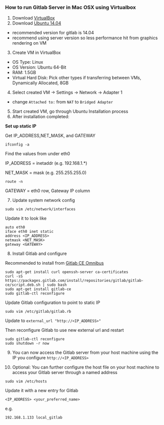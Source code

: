 ### How to run Gitlab Server in Mac OSX using Virtualbox

1. Download [VirtualBox](https://www.virtualbox.org/wiki/Downloads)
2. Download [Ubuntu 14.04](http://www.ubuntu.com/download/server)
  - recommended version for gitlab is 14.04
  - recommend using server version so less performance hit from graphics rendering on VM
3. Create VM in VirtualBox
  - OS Type: Linux
  - OS Version: Ubuntu 64-Bit
  - RAM: 1.5GB
  - Virtual Hard Disk: Pick other types if transferring between VMs, Dynamically Allocated, 8GB
4. Select created VM -> Settings -> Network -> Adapter 1
  - change `Attached to:` from `NAT` to `Bridged Adapter`
5. Start created VM, go through Ubuntu Installation process
6. After installation completed:

  **Set up static IP**
  
  Get IP_ADDRESS,NET_MASK, and GATEWAY
  ```
  ifconfig -a
  ```
  
  Find the values from under eth0
  
  IP_ADDRESS = inetaddr (e.g. 192.168.1.*)
  
  NET_MASK = mask (e.g. 255.255.255.0)
  
  ```
  route -n
  ```
  
  GATEWAY = eth0 row, Gateway IP column
  
7. Update system network config

  `sudo vim /etc/network/interfaces`
  
  Update it to look like
  
  ```
  auto eth0
  iface eth0 inet static
  address <IP_ADDRESS>
  netmask <NET_MASK>
  gateway <GATEWAY>
  ```
8. Install Gitlab and configure
  
  Recommended to install from [Gitlab CE Omnibus](https://about.gitlab.com/downloads/)
  
  ```
  sudo apt-get install curl openssh-server ca-certificates
  curl -sS https://packages.gitlab.com/install/repositories/gitlab/gitlab-ce/script.deb.sh | sudo bash
  sudo apt-get install gitlab-ce
  sudo gitlab-ctl reconfigure
  ```
  
  Update Gitlab configuration to point to static IP
  
  `sudo vim /etc/gitlab/gitlab.rb`
  
  Update to `external_url "http://<IP_ADDRESS>"`
  
  Then reconfigure Gitlab to use new external url and restart
  
  ```
  sudo gitlab-ctl reconfigure
  sudo shutdown -r now
  ```
9. You can now access the Gitlab server from your host machine using the IP you configure 
  `http://<IP_ADDRESS>`
  
10. Optional: You can further configure the host file on your host machine to access your Gitlab server through a named address

  ```
  sudo vim /etc/hosts
  ```
  
  Update it with a new entry for Gitlab
  
  ```
  <IP_ADDRESS> <your_preferred_name>
  ```
  
  e.g.
  
  `192.168.1.133 local_gitlab`
  
  
  
  

